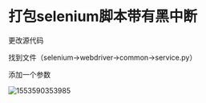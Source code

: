 # 打包selenium脚本带有黑中断

更改源代码

找到文件（selenium->webdriver->common->service.py）

添加一个参数

![1553590353985](https://img2018.cnblogs.com/blog/1600965/201903/1600965-20190326165557762-886151734.png)



